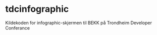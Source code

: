 tdcinfographic
==============

Kildekoden for infographic-skjermen til BEKK på Trondheim Developer Conferance
